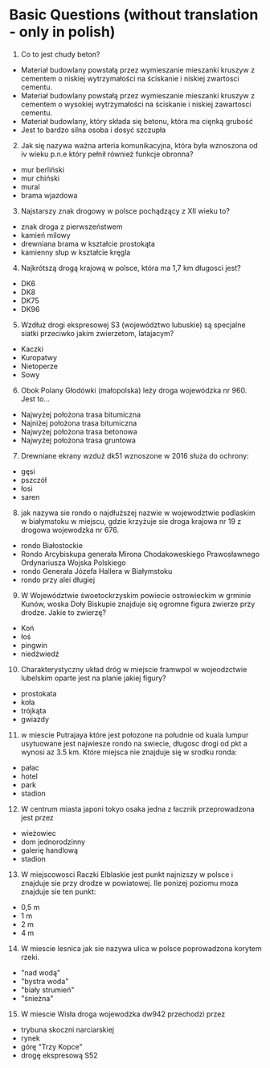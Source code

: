 # Basic Questions (without translation - only in polish)

1.  Co to jest chudy beton?
- Materiał budowlany powstałą przez wymieszanie mieszanki kruszyw z cementem  o niskiej wytrzymałości na ściskanie i niskiej zwartosci cementu.
- Materiał budowlany powstałą przez wymieszanie mieszanki kruszyw z cementem  o wysokiej wytrzymałości na ściskanie i niskiej zawartosci cementu.
- Materiał budowlany, który składa się betonu, która ma cięnką grubość
- Jest to bardzo silna osoba i dosyć szczupła
2.  Jak się nazywa ważna arteria komunikacyjna, która była wznoszona od iv wieku p.n.e który pełnił również funkcje obronna?
- mur berliński
- mur chiński
- mural
- brama wjazdowa
3. Najstarszy znak drogowy w polsce pochądzący z XII wieku to?
- znak droga z pierwszeństwem
- kamień milowy
- drewniana brama w kształcie prostokąta
- kamienny słup w kształcie kręgla
 
4. Najkrótszą drogą krajową w polsce, która ma 1,7 km długosci jest?
- DK6
- DK8
- DK75
- DK96
5. Wzdłuż drogi ekspresowej S3 (województwo lubuskie) są specjalne siatki przeciwko jakim zwierzetom, latajacym?
- Kaczki
- Kuropatwy
- Nietoperze
- Sowy 
6.   Obok Polany Głodówki (małopolska) leży droga wojewódzka nr 960. Jest to...
- Najwyżej położona trasa bitumiczna
- Najniżej położona trasa bitumiczna
- Najwyżej położona trasa betonowa
- Najwyżej położona trasa gruntowa

7. Drewniane ekrany wzduż dk51 wznoszone w 2016 służa do ochrony:
- gęsi
- pszczół
- łosi
- saren

8. jak nazywa sie rondo o najdłuższej nazwie w wojewodztwie podlaskim w białymstoku w miejscu, gdzie krzyżuje sie droga krajowa nr 19 z drogowa wojewodzka nr 676.
- rondo Białostockie
- Rondo Arcybiskupa generała Mirona Chodakoweskiego Prawosławnego Ordynariusza Wojska Polskiego
- rondo Generała Józefa Hallera w Białymstoku
- rondo przy alei długiej


9. W Województwie śwoetockrzyskim powiecie ostrowieckim w grminie Kunów, woska Doły Biskupie znajduje się ogromne figura zwierze przy drodze. Jakie to zwierzę?
- Koń
- łoś
- pingwin
- niedźwiedź
10. Charakterystyczny układ dróg w miejscie framwpol w wojeodzctwie lubelskim oparte jest na planie jakiej figury?
- prostokata
- koła
- trójkąta
- gwiazdy
11. w miescie Putrajaya które jest połozone na południe od kuala lumpur usytuowane jest najwiesze rondo na swiecie,  długosc drogi od pkt a wynosi az 3.5 km. Które miejsca nie znajduje się   w srodku ronda:
- pałac
- hotel
- park
- stadion
12.  W centrum miasta japoni tokyo osaka jedna z łacznik przeprowadzona jest przez
- wieżowiec
- dom jednorodzinny
- galerię handlową
- stadion
13. W miejscowosci Raczki Elblaskie jest punkt najnizszy w polsce i znajduje sie przy drodze w powiatowej. Ile ponizej poziomu moza znajduje sie ten punkt:
- 0,5 m
- 1 m
- 2 m
- 4 m
14.  W miescie lesnica jak sie nazywa ulica w polsce poprowadzona korytem rzeki.
- "nad wodą"
- "bystra woda"
- "biały strumień"
- "śnieżna"
15. W miescie Wisła droga wojewodzka dw942 przechodzi przez
- trybuna skoczni narciarskiej
- rynek
- górę "Trzy Kopce"
- drogę ekspresową S52